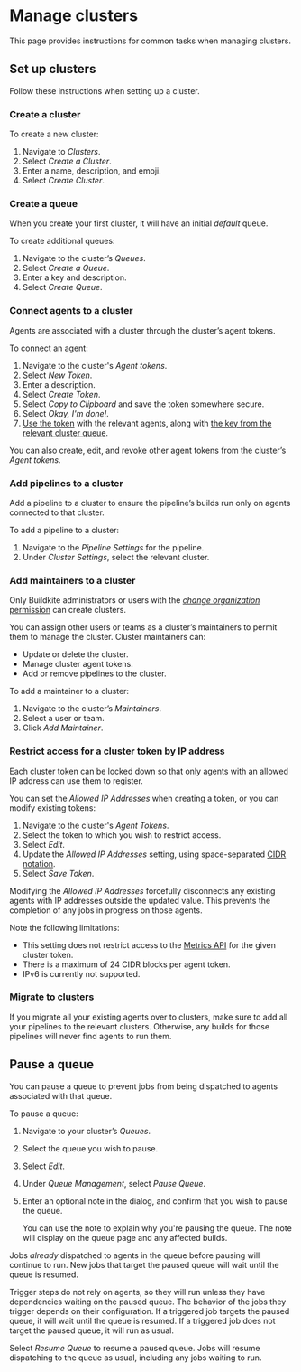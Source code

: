 # Manage clusters

This page provides instructions for common tasks when managing clusters.

## Set up clusters

Follow these instructions when setting up a cluster.

### Create a cluster

To create a new cluster:

1. Navigate to _Clusters_.
1. Select _Create a Cluster_.
1. Enter a name, description, and emoji.
1. Select _Create Cluster_.

### Create a queue

When you create your first cluster, it will have an initial _default_ queue.

To create additional queues:

1. Navigate to the cluster’s _Queues_.
1. Select _Create a Queue_.
1. Enter a key and description.
1. Select _Create Queue_.

### Connect agents to a cluster

Agents are associated with a cluster through the cluster’s agent tokens.

To connect an agent:

1. Navigate to the cluster's _Agent tokens_.
1. Select _New Token_.
1. Enter a description.
1. Select _Create Token_.
1. Select _Copy to Clipboard_ and save the token somewhere secure.
1. Select _Okay, I'm done!_.
1. [Use the token](/docs/agent/v3/tokens#using-and-storing-tokens) with the relevant agents, along with [the key from the relevant cluster queue](/docs/agent/v3/queues#setting-an-agents-queue).

You can also create, edit, and revoke other agent tokens from the cluster’s _Agent tokens_.

### Add pipelines to a cluster

Add a pipeline to a cluster to ensure the pipeline’s builds run only on agents connected to that cluster.

To add a pipeline to a cluster:

1. Navigate to the _Pipeline Settings_ for the pipeline.
1. Under _Cluster Settings_, select the relevant cluster.

### Add maintainers to a cluster

Only Buildkite administrators or users with the [_change organization_ permission](/docs/pipelines/permissions) can create clusters.

You can assign other users or teams as a cluster’s maintainers to permit them to manage the cluster. Cluster maintainers can:

* Update or delete the cluster.
* Manage cluster agent tokens.
* Add or remove pipelines to the cluster.

To add a maintainer to a cluster:

1. Navigate to the cluster’s _Maintainers_.
1. Select a user or team.
1. Click _Add Maintainer_.

### Restrict access for a cluster token by IP address

Each cluster token can be locked down so that only agents with an allowed IP address can use them to register.

You can set the _Allowed IP Addresses_ when creating a token, or you can modify existing tokens:

1. Navigate to the cluster's _Agent Tokens_.
1. Select the token to which you wish to restrict access.
1. Select _Edit_.
1. Update the _Allowed IP Addresses_ setting, using space-separated [CIDR notation](https://en.wikipedia.org/wiki/Classless_Inter-Domain_Routing).
1. Select _Save Token_.

Modifying the _Allowed IP Addresses_ forcefully disconnects any existing agents with IP addresses outside the updated value. This prevents the completion of any jobs in progress on those agents.

Note the following limitations:

* This setting does not restrict access to the [Metrics API](/docs/apis/agent-api/metrics) for the given cluster token.
* There is a maximum of 24 CIDR blocks per agent token.
* IPv6 is currently not supported.

### Migrate to clusters

If you migrate all your existing agents over to clusters, make sure to add all your pipelines to the relevant clusters. Otherwise, any builds for those pipelines will never find agents to run them.

## Pause a queue

You can pause a queue to prevent jobs from being dispatched to agents associated with that queue.

To pause a queue:

1. Navigate to your cluster’s _Queues_.
1. Select the queue you wish to pause.
1. Select _Edit_.
1. Under _Queue Management_, select _Pause Queue_.
1. Enter an optional note in the dialog, and confirm that you wish to pause the queue.

      You can use the note to explain why you're pausing the queue. The note will display on the queue page and any affected builds.

Jobs _already_ dispatched to agents in the queue before pausing will continue to run. New jobs that target the paused queue will wait until the queue is resumed.

Trigger steps do not rely on agents, so they will run unless they have dependencies waiting on the paused queue. The behavior of the jobs they trigger depends on their configuration. If a triggered job targets the paused queue, it will wait until the queue is resumed. If a triggered job does not target the paused queue, it will run as usual.

Select _Resume Queue_ to resume a paused queue. Jobs will resume dispatching to the queue as usual, including any jobs waiting to run.
